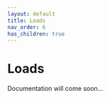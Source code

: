 ```yaml
---
layout: default
title: Loads
nav_order: 6
has_children: true
---
```


# Loads

Documentation will come soon...